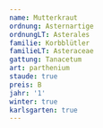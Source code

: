 ```yaml
---
name: Mutterkraut
ordnung: Asternartige
ordnungLT: Asterales
familie: Korbblütler
familieLT: Asteraceae
gattung: Tanacetum
art: parthenium
staude: true
preis: B
jahr: '1'
winter: true
karlsgarten: true
---
```

